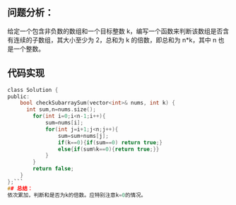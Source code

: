 ## 问题分析：
给定一个包含非负数的数组和一个目标整数 k，编写一个函数来判断该数组是否含有连续的子数组，其大小至少为 2，总和为 k 的倍数，即总和为 n*k，其中 n 也是一个整数。
## 代码实现
```c
class Solution {
public:
    bool checkSubarraySum(vector<int>& nums, int k) {
      int sum,n=nums.size();
        for(int i=0;i<n-1;i++){
            sum=nums[i];
            for(int j=i+1;j<n;j++){
                sum=sum+nums[j];
                if(k==0){if(sum==0) return true;}
                else{if(sum%k==0){return true;}}
            }
        }
        return false;
    }
};```
## 总结：
依次累加，判断和是否为k的倍数。应特别注意k=0的情况。
